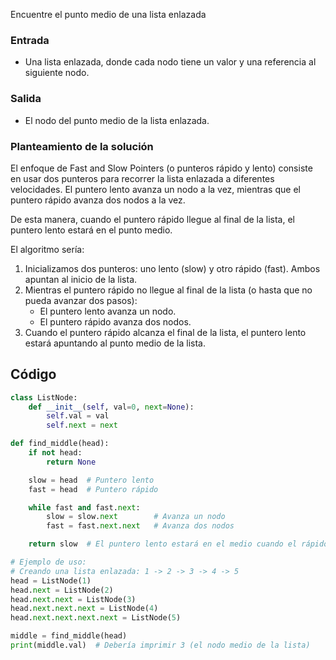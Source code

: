 Encuentre el punto medio de una lista enlazada

### Entrada
- Una lista enlazada, donde cada nodo tiene un valor y una referencia al siguiente nodo.

### Salida
- El nodo del punto medio de la lista enlazada.

### Planteamiento de la solución
El enfoque de Fast and Slow Pointers (o punteros rápido y lento) consiste en usar dos punteros para recorrer la lista enlazada a diferentes velocidades. El puntero lento avanza un nodo a la vez, mientras que el puntero rápido avanza dos nodos a la vez. 

De esta manera, cuando el puntero rápido llegue al final de la lista, el puntero lento estará en el punto medio.

El algoritmo sería:

1. Inicializamos dos punteros: uno lento (slow) y otro rápido (fast). Ambos apuntan al inicio de la lista.
2. Mientras el puntero rápido no llegue al final de la lista (o hasta que no pueda avanzar dos pasos):
    - El puntero lento avanza un nodo.
    - El puntero rápido avanza dos nodos.
3. Cuando el puntero rápido alcanza el final de la lista, el puntero lento estará apuntando al punto medio de la lista.

## Código
```py
class ListNode:
    def __init__(self, val=0, next=None):
        self.val = val
        self.next = next

def find_middle(head):
    if not head:
        return None

    slow = head  # Puntero lento
    fast = head  # Puntero rápido

    while fast and fast.next:
        slow = slow.next        # Avanza un nodo
        fast = fast.next.next   # Avanza dos nodos

    return slow  # El puntero lento estará en el medio cuando el rápido llegue al final

# Ejemplo de uso:
# Creando una lista enlazada: 1 -> 2 -> 3 -> 4 -> 5
head = ListNode(1)
head.next = ListNode(2)
head.next.next = ListNode(3)
head.next.next.next = ListNode(4)
head.next.next.next.next = ListNode(5)

middle = find_middle(head)
print(middle.val)  # Debería imprimir 3 (el nodo medio de la lista)
```